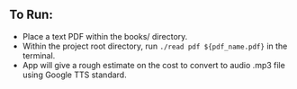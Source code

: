 ## To Run:

* Place a text PDF within the books/ directory.
* Within the project root directory, run `./read pdf ${pdf_name.pdf}` in the terminal.
* App will give a rough estimate on the cost to convert to audio .mp3 file using Google TTS standard.